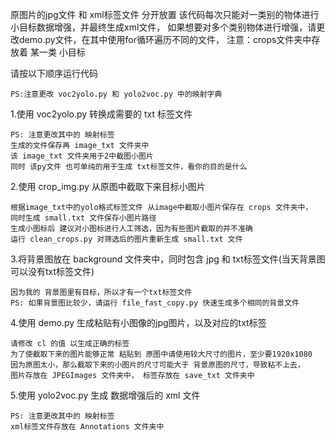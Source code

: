 原图片的jpg文件 和 xml标签文件 分开放置
该代码每次只能对一类别的物体进行小目标数据增强，并最终生成xml文件，
如果想要对多个类别物体进行增强，请更改demo.py文件，在其中使用for循环遍历不同的文件，
    注意：crops文件夹中存放着 某一类 小目标

请按以下顺序运行代码

    PS:注意更改 voc2yolo.py 和 yolo2voc.py 中的映射字典


1.使用 voc2yolo.py 转换成需要的 txt 标签文件

    PS: 注意更改其中的 映射标签
    生成的文件保存再 image_txt 文件夹中
    该 image_txt 文件夹用于2中截图小图片
    同时 该py文件 也可单纯的用于生成 txt标签文件，看你的目的是什么
    
2.使用 crop_img.py 从原图中截取下来目标小图片

    根据image_txt中的yolo格式标签文件 从image中截取小图片保存在 crops 文件夹中，
    同时生成 small.txt 文件保存小图片路径
    生成小图标后 建议对小图标进行人工筛选，因为有些图片截取的并不准确
    运行 clean_crops.py 对筛选后的图片重新生成 small.txt 文件
    
3.将背景图放在 background 文件夹中，同时包含 jpg 和 txt标签文件(当天背景图可以没有txt标签文件)
    
    因为我的 背景图里有目标，所以才有一个txt标签文件
    PS: 如果背景图比较少，请运行 file_fast_copy.py 快速生成多个相同的背景文件

4.使用 demo.py 生成粘贴有小图像的jpg图片，以及对应的txt标签

    请修改 cl 的值 以生成正确的标签
    为了使截取下来的图片能够正常 粘贴到 原图中请使用较大尺寸的图片，至少要1920x1080
    因为原图太小，那么截取下来的小图片的尺寸可能大于 背景原图的尺寸，导致粘不上去，    
    图片存放在 JPEGImages 文件夹中， 标签存放在 save_txt 文件夹中
    
5.使用 yolo2voc.py 生成 数据增强后的 xml 文件

    PS: 注意更改其中的 映射标签
    xml标签文件存放在 Annotations 文件夹中
